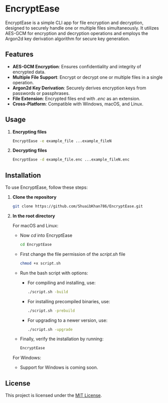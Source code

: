 # EncryptEase

EncryptEase is a simple CLI app for file encryption and decryption, designed to securely handle one or multiple files simultaneously. It utilizes AES-GCM for encryption and decryption operations and employs the Argon2d key derivation algorithm for secure key generation.

## Features
- **AES-GCM Encryption**: Ensures confidentiality and integrity of encrypted data.
- **Multiple File Support**: Encrypt or decrypt one or multiple files in a single operation.
- **Argon2d Key Derivation**: Securely derives encryption keys from passwords or passphrases.
- **File Extension**: Encrypted files end with *.enc* as an extension.
- **Cross-Platform**: Compatible with Windows, macOS, and Linux.

## Usage

1. **Encrypting files**

    ```bash
    EncryptEase -e example_file ...example_fileN
    ```

2. **Decrypting files**

    ```bash
    EncryptEase -d example_file.enc ...example_fileN.enc
    ```

## Installation

To use EncryptEase, follow these steps:

1. **Clone the repository**

    ```bash
    git clone https://github.com/ShuaibKhan786/EncryptEase.git
    ```

2. **In the root directory**

    For macOS and Linux:
    
    - Now *cd* into EncryptEase
    
        ```bash
        cd EncryptEase
        ```
    - First change the file permission of the *script.sh* file
        
        ```bash
        chmod +x script.sh
        ```
    - Run the bash script with options:
    
        - For compiling and installing, use:
        
            ```bash
            ./script.sh -build
            ```
        
        - For installing precompiled binaries, use:
        
            ```bash
            ./script.sh -prebuild
            ```
        
        - For upgrading to a newer version, use:
        
            ```bash
            ./script.sh -upgrade
            ```
    
    - Finally, verify the installation by running:
    
        ```bash
        EncryptEase
        ```

    For Windows:
    
    - Support for Windows is coming soon.

## License

This project is licensed under the [MIT License](https://choosealicense.com/licenses/mit/).

